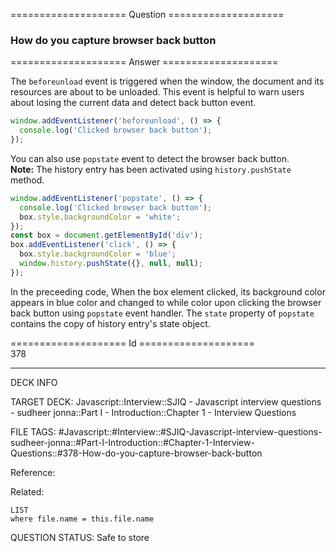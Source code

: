 ==================== Question ====================  

### How do you capture browser back button  

==================== Answer ====================  

The `beforeunload` event is triggered when the window, the document and its
resources are about to be unloaded. This event is helpful to warn users about
losing the current data and detect back button event.

```javascript
window.addEventListener('beforeunload', () => {
  console.log('Clicked browser back button');
});
```

You can also use `popstate` event to detect the browser back button.  
**Note:** The history entry has been activated using `history.pushState` method.

```javascript
window.addEventListener('popstate', () => {
  console.log('Clicked browser back button');
  box.style.backgroundColor = 'white';
});
const box = document.getElementById('div');
box.addEventListener('click', () => {
  box.style.backgroundColor = 'blue';
  window.history.pushState({}, null, null);
});
```

In the preceeding code, When the box element clicked, its background color
appears in blue color and changed to while color upon clicking the browser back
button using `popstate` event handler. The `state` property of `popstate`
contains the copy of history entry's state object.

==================== Id ====================  
378
<!--ID: 1707879807848-->

---

DECK INFO

TARGET DECK: Javascript::Interview::SJIQ - Javascript interview questions - sudheer jonna::Part I - Introduction::Chapter 1 - Interview Questions

FILE TAGS: #Javascript::#Interview::#SJIQ-Javascript-interview-questions-sudheer-jonna::#Part-I-Introduction::#Chapter-1-Interview-Questions::#378-How-do-you-capture-browser-back-button

Reference:

Related:

```dataview
LIST
where file.name = this.file.name
```
QUESTION STATUS: Safe to store
